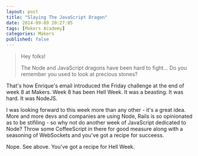 ```yaml
---
layout: post
title: "Slaying The JavaScript Dragon"
date: 2014-09-09 20:27:05
tags: [Makers Academy]
categories: Makers
published: false
---
```


> Hey folks!
>
> The Node and JavaScript dragons have been hard to fight… Do you remember you
> used to look at precious stones?

That's how Enrique's email introduced the Friday challenge at the end of week
8 at Makers. Week 8 has been Hell Week. It was a beasting. It was hard. It was
NodeJS.

I was looking forward to this week more than any other - it's a great idea. More
and more devs and companies are using Node, Rails is so opinionated as to be
stifiling - so why not do another week of JavaScript dedicated to Node? Throw
some CoffeeScript in there for good measure along with a seasoning of WebSockets
and you've got a recipe for succeess.

Nope. See above. You've got a recipe for Hell Week.
